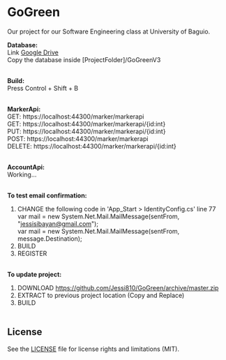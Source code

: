 # GoGreen
Our project for our Software Engineering class at University of Baguio.

<strong>Database:</strong><br />
Link <a href="https://drive.google.com/open?id=0B8rI4Zs60vLCQ1dqb1UwNGNPeWc">Google Drive</a><br />
Copy the database inside [ProjectFolder]/GoGreenV3<br /><br />

<strong>Build:</strong><br />
Press Control + Shift + B<br /><br />

<strong>MarkerApi:</strong><br />
GET:	  https://localhost:44300/marker/markerapi<br />
GET:	  https://localhost:44300/marker/markerapi/{id:int}<br />
PUT:	  https://localhost:44300/marker/markerapi/{id:int}<br />
POST:	  https://localhost:44300/marker/markerapi<br />
DELETE:	https://localhost:44300/marker/markerapi/{id:int}<br /><br />

<strong>AccountApi:</strong><br />
Working...<br /><br />

<strong>To test email confirmation:</strong><br />
1. CHANGE the following code in 'App_Start > IdentityConfig.cs' line 77<br />
var mail = new System.Net.Mail.MailMessage(sentFrom, "jessisibayan@gmail.com");<br />
var mail = new System.Net.Mail.MailMessage(sentFrom, message.Destination);<br />
2. BUILD<br />
3. REGISTER<br /><br />

<strong>To update project:</strong><br />
1. DOWNLOAD https://github.com/Jessi810/GoGreen/archive/master.zip<br />
2. EXTRACT to previous project location (Copy and Replace)<br />
3. BUILD<br /><br />

## License

See the [LICENSE](LICENSE.md) file for license rights and limitations (MIT).
